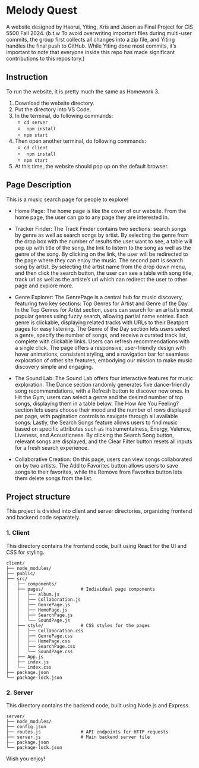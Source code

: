 # Melody Quest
A website designed by Haorui, Yiting, Kris and Jason as Final Project for CIS 5500 Fall 2024. 
(b.t.w To avoid overwriting important files during multi-user commits, the group first collects all changes into a zip file, and Yiting handles the final push to GitHub. While Yiting done most commits, it’s important to note that everyone inside this repo has made significant contributions to this repository.)

## Instruction
To run the website, it is pretty much the same as Homework 3. 
1. Download the website directory.
2. Put the directory into VS Code.
3. In the terminal, do following commands:
   - ```cd server```
   - ``` npm install```
   - ```npm start```
4. Then open another terminal, do following commands:
   - ```cd client```
   - ``` npm install```
   - ```npm start```
5. At this time, the website should pop up on the default browser.

## Page Description
This is a music search page for people to explore! 

- Home Page: The home page is like the cover of our website. From the home page, the user can go to any page they are interested in.
- Tracker Finder: The Track Finder contains two sections: search songs by genre as well as search songs by artist. By selecting the genre from the drop box with the number of results the user want to see, a table will pop up with title of the song, the link to listern to the song as well as the genre of the song. By clicking on the link, the user will be redirected to the page where they can enjoy the music. 
The second part is search song by artist. By selecting the artist name from the drop down menu, and then click the search button, the user can see a table with song title, track url as well as the artiste’s url which can redirect the user to other page and explore more.  

- Genre Explorer: The GenrePage is a central hub for music discovery, featuring two key sections: Top Genres for Artist and Genre of the Day. In the Top Genres for Artist section, users can search for an artist’s most popular genres using fuzzy search, allowing partial name entries. Each genre is clickable, displaying related tracks with URLs to their Beatport pages for easy listening. The Genre of the Day section lets users select a genre, specify the number of songs, and receive a curated track list, complete with clickable links. Users can refresh recommendations with a single click. The page offers a responsive, user-friendly design with hover animations, consistent styling, and a navigation bar for seamless exploration of other site features, embodying our mission to make music discovery simple and engaging.

- The Sound Lab: The Sound Lab offers four interactive features for music exploration. The Dance section randomly generates five dance-friendly song recommendations, with a Refresh button to discover new ones. In Hit the Gym, users can select a genre and the desired number of top songs, displaying them in a table below. The How Are You Feeling? section lets users choose their mood and the number of rows displayed per page, with pagination controls to navigate through all available songs. Lastly, the Search Songs feature allows users to find music based on specific attributes such as Instrumentalness, Energy, Valence, Liveness, and Acousticness. By clicking the Search Song button, relevant songs are displayed, and the Clear Filter button resets all inputs for a fresh search experience.

- Collaborative Creation: On this page, users can view songs collaborated on by two artists. The Add to Favorites button allows users to save songs to their favorites, while the Remove from Favorites button lets them delete songs from the list.


## Project structure 
This project is divided into client and server directories, organizing frontend and backend code separately.

### 1. Client
This directory contains the frontend code, built using React for the UI and CSS for styling.

```plaintext
client/
├── node_modules/          
├── public/                 
├── src/                    
│   ├── components/        
│   ├── pages/              # Individual page components
│   │   ├── album.js        
│   │   ├── Collaboration.js 
│   │   ├── GenrePage.js    
│   │   ├── HomePage.js     
│   │   ├── SearchPage.js   
│   │   └── SoundPage.js   
│   ├── style/              # CSS styles for the pages
│   │   ├── Collaboration.css
│   │   ├── GenrePage.css
│   │   ├── HomePage.css
│   │   ├── SearchPage.css
│   │   └── SoundPage.css
│   ├── App.js              
│   ├── index.js            
│   └── index.css           
├── package.json            
└── package-lock.json       

```

### 2. Server 
This directory contains the backend code, built using Node.js and Express.

```plaintext
server/
├── node_modules/           
├── config.json             
├── routes.js               # API endpoints for HTTP requests
├── server.js               # Main backend server file
├── package.json           
└── package-lock.json      
```

Wish you enjoy!
